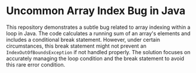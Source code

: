 # Uncommon Array Index Bug in Java

This repository demonstrates a subtle bug related to array indexing within a loop in Java.  The code calculates a running sum of an array's elements and includes a conditional break statement. However, under certain circumstances, this break statement might not prevent an `IndexOutOfBoundsException` if not handled properly.  The solution focuses on accurately managing the loop condition and the break statement to avoid this rare error condition.